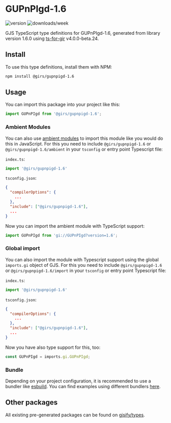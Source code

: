 
# GUPnPIgd-1.6

![version](https://img.shields.io/npm/v/@girs/gupnpigd-1.6)
![downloads/week](https://img.shields.io/npm/dw/@girs/gupnpigd-1.6)


GJS TypeScript type definitions for GUPnPIgd-1.6, generated from library version 1.6.0 using [ts-for-gir](https://github.com/gjsify/ts-for-gir) v4.0.0-beta.24.


## Install

To use this type definitions, install them with NPM:
```bash
npm install @girs/gupnpigd-1.6
```

## Usage

You can import this package into your project like this:
```ts
import GUPnPIgd from '@girs/gupnpigd-1.6';
```

### Ambient Modules

You can also use [ambient modules](https://github.com/gjsify/ts-for-gir/tree/main/packages/cli#ambient-modules) to import this module like you would do this in JavaScript.
For this you need to include `@girs/gupnpigd-1.6` or `@girs/gupnpigd-1.6/ambient` in your `tsconfig` or entry point Typescript file:

`index.ts`:
```ts
import '@girs/gupnpigd-1.6'
```

`tsconfig.json`:
```json
{
  "compilerOptions": {
    ...
  },
  "include": ["@girs/gupnpigd-1.6"],
  ...
}
```

Now you can import the ambient module with TypeScript support: 

```ts
import GUPnPIgd from 'gi://GUPnPIgd?version=1.6';
```

### Global import

You can also import the module with Typescript support using the global `imports.gi` object of GJS.
For this you need to include `@girs/gupnpigd-1.6` or `@girs/gupnpigd-1.6/import` in your `tsconfig` or entry point Typescript file:

`index.ts`:
```ts
import '@girs/gupnpigd-1.6'
```

`tsconfig.json`:
```json
{
  "compilerOptions": {
    ...
  },
  "include": ["@girs/gupnpigd-1.6"],
  ...
}
```

Now you have also type support for this, too:

```ts
const GUPnPIgd = imports.gi.GUPnPIgd;
```

### Bundle

Depending on your project configuration, it is recommended to use a bundler like [esbuild](https://esbuild.github.io/). You can find examples using different bundlers [here](https://github.com/gjsify/ts-for-gir/tree/main/examples).

## Other packages

All existing pre-generated packages can be found on [gjsify/types](https://github.com/gjsify/types).


